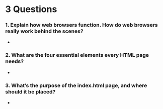 # 3 Questions

### 1. Explain how web browsers function. How do web browsers really work behind the scenes?
   -
### 2. What are the four essential elements every HTML page needs?
   -
### 3. What’s the purpose of the index.html page, and where should it be placed?
   -
